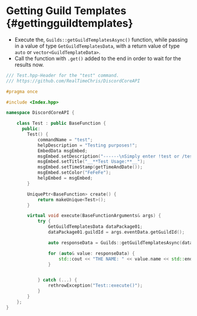 Getting Guild Templates {#gettingguildtemplates}
==============
- Execute the, `Guilds::getGuildTemplatesAsync()` function, while passing in a value of type `GetGuildTemplatesData`, with a return value of type `auto` or `vector<GuildTemplateData>`.
- Call the function with `.get()` added to the end in order to wait for the results now.

```cpp
/// Test.hpp-Header for the "test" command.
/// https://github.com/RealTimeChris/DiscordCoreAPI

#pragma once

#include <Index.hpp>

namespace DiscordCoreAPI {

	class Test : public BaseFunction {
	  public:
		Test() {
			commandName = "test";
			helpDescription = "Testing purposes!";
			EmbedData msgEmbed;
			msgEmbed.setDescription("------\nSimply enter !test or /test!\n------");
			msgEmbed.setTitle("__**Test Usage:**__");
			msgEmbed.setTimeStamp(getTimeAndDate());
			msgEmbed.setColor("FeFeFe");
			helpEmbed = msgEmbed;
		}

		UniquePtr<BaseFunction> create() {
			return makeUnique<Test>();
		}

		virtual void execute(BaseFunctionArguments& args) {
			try {
				GetGuildTemplatesData dataPackage01;
				dataPackage01.guildId = args.eventData.getGuildId();

				auto responseData = Guilds::getGuildTemplatesAsync(dataPackage01).get();

				for (auto& value: responseData) {
					std::cout << "THE NAME: " << value.name << std::endl;
				}


			} catch (...) {
				rethrowException("Test::execute()");
			}
		}
	};
}
```
